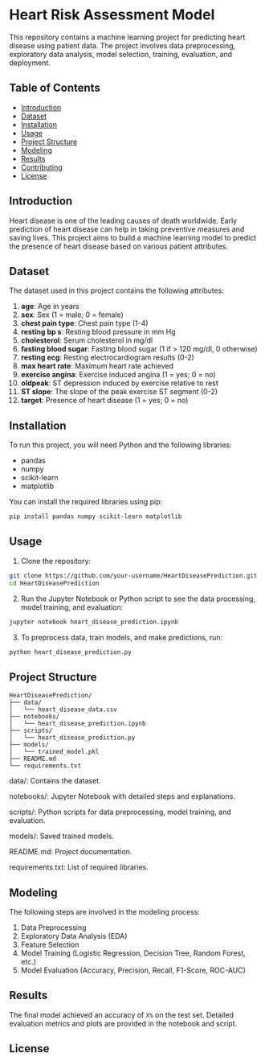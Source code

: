 # Heart Risk Assessment Model

This repository contains a machine learning project for predicting heart disease using patient data. The project involves data preprocessing, exploratory data analysis, model selection, training, evaluation, and deployment.

## Table of Contents

- [Introduction](#introduction)
- [Dataset](#dataset)
- [Installation](#installation)
- [Usage](#usage)
- [Project Structure](#project-structure)
- [Modeling](#modeling)
- [Results](#results)
- [Contributing](#contributing)
- [License](#license)

## Introduction

Heart disease is one of the leading causes of death worldwide. Early prediction of heart disease can help in taking preventive measures and saving lives. This project aims to build a machine learning model to predict the presence of heart disease based on various patient attributes.

## Dataset

The dataset used in this project contains the following attributes:

1. **age**: Age in years
2. **sex**: Sex (1 = male; 0 = female)
3. **chest pain type**: Chest pain type (1-4)
4. **resting bp s**: Resting blood pressure in mm Hg
5. **cholesterol**: Serum cholesterol in mg/dl
6. **fasting blood sugar**: Fasting blood sugar (1 if > 120 mg/dl, 0 otherwise)
7. **resting ecg**: Resting electrocardiogram results (0-2)
8. **max heart rate**: Maximum heart rate achieved
9. **exercise angina**: Exercise induced angina (1 = yes; 0 = no)
10. **oldpeak**: ST depression induced by exercise relative to rest
11. **ST slope**: The slope of the peak exercise ST segment (0-2)
12. **target**: Presence of heart disease (1 = yes; 0 = no)

## Installation

To run this project, you will need Python and the following libraries:

- pandas
- numpy
- scikit-learn
- matplotlib

You can install the required libraries using pip:

```bash
pip install pandas numpy scikit-learn matplotlib
```

## Usage
1. Clone the repository:

```bash
git clone https://github.com/your-username/HeartDiseasePrediction.git
cd HeartDiseasePrediction
```
2. Run the Jupyter Notebook or Python script to see the data processing, model training, and evaluation:

```bash
jupyter notebook heart_disease_prediction.ipynb
```

3. To preprocess data, train models, and make predictions, run:

```bash
python heart_disease_prediction.py
```

## Project Structure

```
HeartDiseasePrediction/
├── data/
│   └── heart_disease_data.csv
├── notebooks/
│   └── heart_disease_prediction.ipynb
├── scripts/
│   └── heart_disease_prediction.py
├── models/
│   └── trained_model.pkl
├── README.md
└── requirements.txt
```
data/: Contains the dataset.

notebooks/: Jupyter Notebook with detailed steps and explanations.

scripts/: Python scripts for data preprocessing, model training, and evaluation.

models/: Saved trained models.

README.md: Project documentation.

requirements.txt: List of required libraries.

## Modeling

The following steps are involved in the modeling process:

1. Data Preprocessing
2. Exploratory Data Analysis (EDA)
3. Feature Selection
4. Model Training (Logistic Regression, Decision Tree, Random Forest, etc.)
5. Model Evaluation (Accuracy, Precision, Recall, F1-Score, ROC-AUC)

## Results

The final model achieved an accuracy of `X%` on the test set. Detailed evaluation metrics and plots are provided in the notebook and script.

## License
